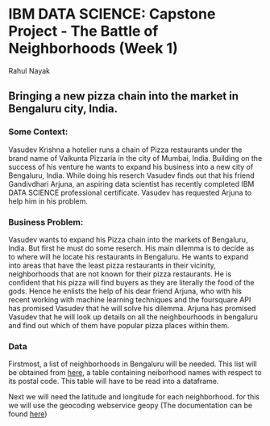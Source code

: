 # IBM DATA SCIENCE: Capstone Project - The Battle of Neighborhoods (Week 1)
Rahul Nayak

## Bringing a new pizza chain into the market in Bengaluru city, India. 

### Some Context:
Vasudev Krishna a hotelier runs a chain of Pizza restaurants under the brand name of Vaikunta Pizzaria in the city of Mumbai, India. Building on the success of his venture he wants to expand his business into a new city of Bengaluru, India. While doing his reserch Vasudev finds out that his friend Gandivdhari Arjuna, an aspiring data scientist has recently completed IBM DATA SCIENCE professional certificate. Vasudev has requested Arjuna to help him in his problem.

### Business Problem:
Vasudev wants to expand his Pizza chain into the markets of Bengaluru, India. But first he must do some reserch. His main dilemma is to decide as to where will he locate his restaurants in Bengaluru. He wants to expand into areas that have the least pizza restaurants in their vicinity, neighborhoods that are not known for their pizza restaurants. He is confident that his pizza will find buyers as they are literally the food of the gods. Hence he enlists the help of his dear friend Arjuna, who with his recent working with machine learning techniques and the foursquare API has promised Vasudev that he will solve his dilemma. Arjuna has promised Vasudev that he will look up details on all the neighbourhoods in bengaluru and find out which of them have popular pizza places within them.

### Data

Firstmost, a list of neighborhoods in Bengaluru will be needed. This list will be obtained from [here](https://www.mapsofindia.com/pincode/india/karnataka/bangalore/), a table containing neiborhood names with respect to its postal code. This table will have to be read into a dataframe.

Next we will need the latitude and longitude for each neighborhood. for this we will use the geocoding webservice geopy (The documentation can be found [here](https://geopy.readthedocs.io/en/stable/))



